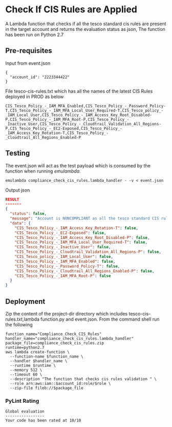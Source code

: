 # Check If CIS Rules are Applied

A Lambda function that checks if all the tesco standard cis rules are present in the target account and returns the evaluation status as json, The function has been run on Python 2.7

## Pre-requisites

Input from event.json
```
{
  "account_id": "2223344422"
}
```
File tesco-cis-rules.txt which has all the names of the latest CIS Rules deployed in PROD as below

```
CIS_Tesco_Policy_-_IAM_MFA_Enabled,CIS_Tesco_Policy_-_Password_Policy-T,CIS_Tesco_Policy_-_IAM_MFA_Local_User_Required-T,CIS_Tesco_policy_-_IAM_Local_User,CIS_Tesco_Policy_-_IAM_Access_Key_Root_Disabled-P,CIS_Tesco_Policy_-_IAM_MFA_Root-P,CIS_Tesco_Policy_-_Inactive_User,CIS_Tesco_Policy_-_Cloudtrail_Validation_All_Regions-P,CIS_Tesco_Policy_-_EC2-Exposed,CIS_Tesco_Policy_-_IAM_Access_Key_Rotation-T,CIS_Tesco_Policy_-_Cloudtrail_All_Regions_Enabled-P
```
##  Testing
The event.json will act as the test payload which is consumed by the function when running *emulambda*.

`emulambda compliance_check_cis_rules.lambda_handler - -v < event.json`

Output json
```json
RESULT
-------
{
  "status": false,
  "message": "Account is NONCOMPLIANT as all the tesco standard CIS rules are not present",
  "data": {
    "CIS_Tesco_Policy_-_IAM_Access_Key_Rotation-T": false,
    "CIS_Tesco_Policy_-_EC2-Exposed": false,
    "CIS_Tesco_Policy_-_IAM_Access_Key_Root_Disabled-P": false,
    "CIS_Tesco_Policy_-_IAM_MFA_Local_User_Required-T": false,
    "CIS_Tesco_Policy_-_Inactive_User": false,
    "CIS_Tesco_Policy_-_Cloudtrail_Validation_All_Regions-P": false,
    "CIS_Tesco_policy_-_IAM_Local_User": false,
    "CIS_Tesco_Policy_-_IAM_MFA_Enabled": false,
    "CIS_Tesco_Policy_-_Password_Policy-T": false,
    "CIS_Tesco_Policy_-_Cloudtrail_All_Regions_Enabled-P": false,
    "CIS_Tesco_Policy_-_IAM_MFA_Root-P": false
  }
}
```

## Deployment

Zip the content of the project-dir directory which includes tesco-cis-rules.txt,lambda function.py and event.json. From the command shell run the following
```
function_name="Compliance_Check_CIS_Rules"
handler_name="compliance_check_cis_rules.lambda_handler"
package_file=compliance_check_cis_rules.zip
runtime=python2.7
aws lambda create-function \
  --function-name $function_name \
  --handler $handler_name \
  --runtime $runtime \
  --memory 512 \
  --timeout 60 \
  --description "The function that checks cis rules validation " \
  --role arn:aws:iam::$account_id:role/$role \
  --zip-file fileb://$package_file
```

### PyLint Rating
```
Global evaluation
-----------------
Your code has been rated at 10/10
```

